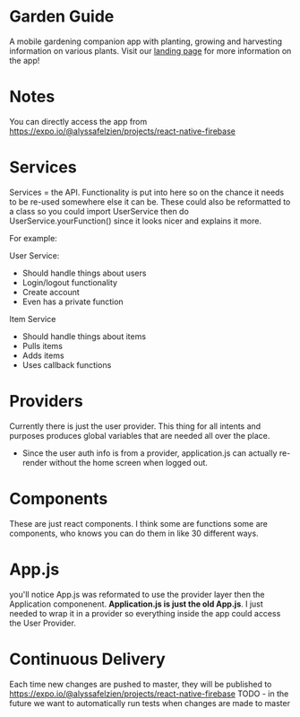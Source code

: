# Garden Guide

A mobile gardening companion app with planting, growing and harvesting information on various plants. Visit our [landing page](https://gardenguide-cs481.herokuapp.com/index.html) for more information on the app!

# Notes

You can directly access the app from https://expo.io/@alyssafelzien/projects/react-native-firebase 

# Services

Services = the API. Functionality is put into here so on the chance it needs to be re-used somewhere else it can be. These could also be reformatted to a class so you could import UserService then do UserService.yourFunction() since it looks nicer and explains it more.

For example:

User Service:
 - Should handle things about users
 - Login/logout functionality
 - Create account
 - Even has a private function

Item Service
 - Should handle things about items
 - Pulls items
 - Adds items
 - Uses callback functions

# Providers

Currently there is just the user provider. This thing for all intents and purposes produces global variables that are needed all over the place.

 - Since the user auth info is from a provider, application.js can actually re-render without the home screen when logged out.

# Components

These are just react components. I think some are functions some are components, who knows you can do them in like 30 different ways.

# App.js

you'll notice App.js was reformated to use the provider layer then the Application componenent. **Application.js is just the old App.js**. I just needed to wrap it in a provider so everything inside the app could access the User Provider.

# Continuous Delivery

Each time new changes are pushed to master, they will be published to https://expo.io/@alyssafelzien/projects/react-native-firebase
TODO - in the future we want to automatically run tests when changes are made to master

